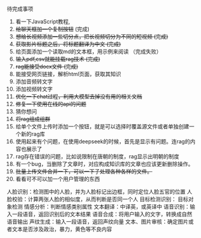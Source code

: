 待完成事项

1. 看一下JavaScript教程,
2. ~~给聊天框加一个复制按钮~~  (完成)
3. ~~想给长视频添加一些切分点，把长视频切分为不同的短视频   (完成)~~
4. ~~获取影片标题之后，将标题翻译为中文    (完成)~~
5. 给页面添加一个读取md的文本框，用示例来阅读   （完成失败）
6. ~~输入pdf,csv就能挂载rag技术  (完成)~~
7. ~~rag能接受docx文件 (完成)~~
8. 能接受网页链接，解析html页面，获取其知识
9. 添加音频转文字
10. 添加视频转文字
11. ~~优化一下chat过程，利用大模型去掉没有用的相关文档~~
12. ~~修复一下使用在线的api的问题~~
13. 猜你想问
13. ~~将rag组成组群~~
14. 给单个文件上传时添加一个按钮，就是可以选择时覆盖源文件或者单独创建一个新的rag库
15. 使用起来有个问题，在使用deepseek的时候，首先是显示有问题。连rag的内容也展示了
16. rag存在错误的问题，比如说限制在唐朝的制度，rag显示出明朝的制度
17. 有一个bug，当删除了文章时，对应构成知识库的文章也应该更新删除操作。
18. ~~批量上传文件合并一下，可以一下子处理各种各样的文件。~~
19. 看看可不可以加一个用户管理的东西

人脸识别：检测图中的人脸，并为人脸标记出边框，同时定位人脸五官的位置
人脸校验：计算两张人脸的相似度，从而判断是否同一个人
目标检测识别： 目标对象检测
情感分析：判断情感类别属性
文本翻译：中译英，或英译中
语音识别：输入一段语音，返回识别后的文本结果
语音合成：将用户输入的文字，转换成自然语音输出
声纹生成：输入一段语音，返回声纹向量
文本、图片审核：确定图片或者文本是否涉及政治，暴力，黄色等不良内容
